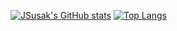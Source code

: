 [![JSusak's GitHub stats](https://github-readme-stats.vercel.app/api?username=JSusak&count_private=true)](https://github.com/anuraghazra/github-readme-stats)
[![Top Langs](https://github-readme-stats.vercel.app/api/top-langs/?username=JSusak&layout=compact)](https://github.com/anuraghazra/github-readme-stats)
